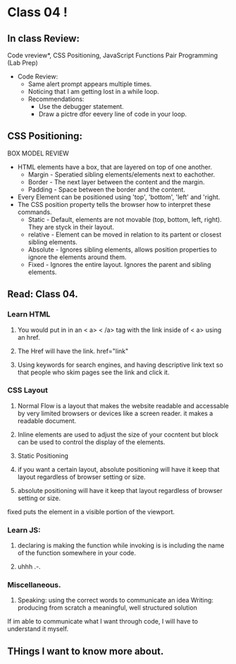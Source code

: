 # Class 04 !

## In class Review: 
Code vreview*, CSS Positioning, JavaScript Functions Pair Programming (Lab Prep) 

- Code Review: 
    * Same alert prompt appears multiple times. 
    * Noticing that I am getting lost in a while loop. 
    * Recommendations:
      * Use the debugger statement.
      * Draw a pictre dfor eevery line of code in your loop.


## CSS Positioning:
BOX MODEL REVIEW
  * HTML elements have a box, that are layered on top of one another.
    * Margin - Speratied sibling elements/elements next to eachother. 
    * Border - The next layer between the content and the margin. 
    * Padding - Space between the border and the content.
* Every Element can be positioned using 'top', 'bottom', 'left' and 'right.
* The CSS position property tells the browser how to interpret these commands. 
  * Static - Default, elements are not movable (top, bottom, left, right). They are styck in their layout. 
  * relative - Element can be moved in relation to its partent or closest sibling elements. 
  * Absolute - Ignores sibling elements, allows position properties to ignore the elements around them.
  * Fixed - Ignores the entire layout. Ignores the parent and sibling elements. 

## Read: Class 04. 

### Learn HTML

1. You would put in in an < a> < /a> tag with the  link inside of < a> using an href.

2. The Href will have the link. href="link"

3. Using keywords for search engines, and having descriptive link text so that people who skim pages see the link and click it. 

### CSS Layout
1. Normal Flow is a layout that makes the website readable and accessable by very limited browsers or devices like a screen reader. it makes a readable document.

2. Inline elements are used to adjust the size of your cocntent but block can be used to control the display of the elements. 

3. Static Positioning

4. if you want a certain layout, absolute positioning will have it keep that layout regardless of browser setting or size. 

5. absolute positioning will have it keep that layout regardless of browser setting or size. 

fixed puts the element in a visible portion of the viewport.

### Learn JS:
1.  declaring is making the function while invoking is is including the name of the function somewhere in your code.

2. uhhh .-.

### Miscellaneous.

1. Speaking: using the correct words to communicate an idea
Writing: producing from scratch a meaningful, well structured solution

If im able to communicate what I want through code, I will have to understand it myself. 

## THings I want to know more about.